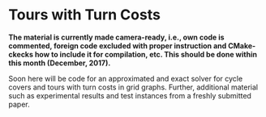# Tours with Turn Costs

**The material is currently made camera-ready, i.e., own code is commented, foreign code excluded with proper instruction and CMake-ckecks how to include it for compilation, etc. This should be done within this month (December, 2017).**

Soon here will be code for an approximated and exact solver for cycle covers and tours with turn costs in grid graphs. Further, additional material such as experimental results and test instances from a freshly submitted paper. 
